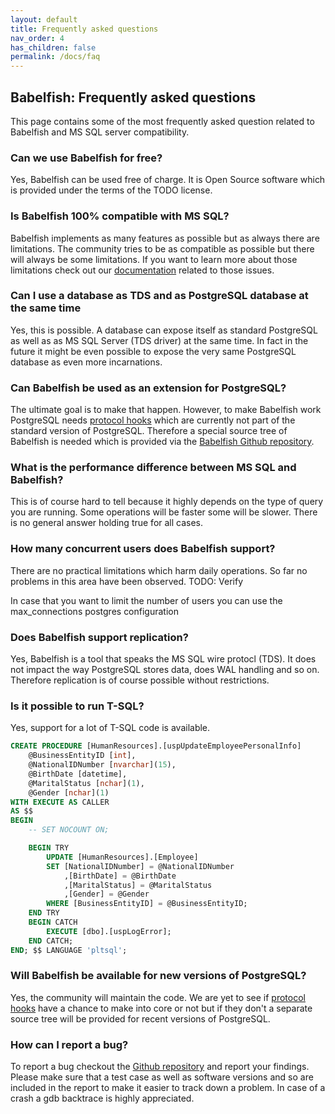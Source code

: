 ```yaml
---
layout: default
title: Frequently asked questions
nav_order: 4
has_children: false
permalink: /docs/faq
---
```


## Babelfish: Frequently asked questions

This page contains some of the most frequently asked question related to
Babelfish and MS SQL server compatibility.


### Can we use Babelfish for free?

Yes, Babelfish can be used free of charge. It is Open Source software which is
provided under the terms of the TODO license.


### Is Babelfish 100% compatible with MS SQL?

Babelfish implements as many features as possible but as always there are
limitations. The community tries to be as compatible as possible but there will
always be some limitations. If you want to learn more about those limitations
check out our [documentation](limitations-of-babelfish) related to those issues.


### Can I use a database as TDS and as PostgreSQL database at the same time

Yes, this is possible. A database can expose itself as standard PostgreSQL as
well as as MS SQL Server (TDS driver) at the same time. In fact in the future it
might be even possible to expose the very same PostgreSQL database as even more
incarnations.


### Can Babelfish be used as an extension for PostgreSQL?

The ultimate goal is to make that happen. However, to make Babelfish work
PostgreSQL needs [protocol hooks](architecture/protocol-hooks) which are
currently not part of the standard version of PostgreSQL. Therefore a special
source tree of Babelfish is needed which is provided via the [Babelfish Github
repository](TODO).


### What is the performance difference between MS SQL and Babelfish?

This is of course hard to tell because it highly depends on the type of query
you are running. Some operations will be faster some will be slower. There is no
general answer holding true for all cases.


### How many concurrent users does Babelfish support?

There are no practical limitations which harm daily operations. So far no
problems in this area have been observed. TODO: Verify

In case that you want to limit the number of users you can use the max_connections 
 postgres configuration


### Does Babelfish support replication?

Yes, Babelfish is a tool that speaks the MS SQL wire protocl (TDS). It does not
impact the way PostgreSQL stores data, does WAL handling and so on. Therefore
replication is of course possible without restrictions. 


### Is it possible to run T-SQL?

Yes, support for a lot of T-SQL code is available. 

```sql
CREATE PROCEDURE [HumanResources].[uspUpdateEmployeePersonalInfo]
    @BusinessEntityID [int], 
    @NationalIDNumber [nvarchar](15), 
    @BirthDate [datetime], 
    @MaritalStatus [nchar](1), 
    @Gender [nchar](1)
WITH EXECUTE AS CALLER
AS $$
BEGIN
    -- SET NOCOUNT ON;

    BEGIN TRY
        UPDATE [HumanResources].[Employee] 
        SET [NationalIDNumber] = @NationalIDNumber 
            ,[BirthDate] = @BirthDate 
            ,[MaritalStatus] = @MaritalStatus 
            ,[Gender] = @Gender 
        WHERE [BusinessEntityID] = @BusinessEntityID;
    END TRY
    BEGIN CATCH
        EXECUTE [dbo].[uspLogError];
    END CATCH;
END; $$ LANGUAGE 'pltsql';
```


### Will Babelfish be available for new versions of PostgreSQL?

Yes, the community will maintain the code. We are yet to see if [protocol
hooks](architecture/protocol-hooks) have a chance to make into core or not
but if they don't a separate source tree will be provided for recent versions
of PostgreSQL.


### How can I report a bug?

To report a bug checkout the [Github repository](TODO) and report your findings.
Please make sure that a test case as well as software versions and so are
included in the report to make it easier to track down a problem. In case of a
crash a gdb backtrace is highly appreciated. 
